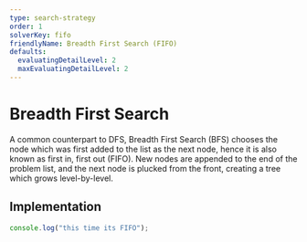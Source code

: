 ```yaml
---
type: search-strategy 
order: 1
solverKey: fifo 
friendlyName: Breadth First Search (FIFO) 
defaults:
  evaluatingDetailLevel: 2
  maxEvaluatingDetailLevel: 2
---
```


# Breadth First Search 
A common counterpart to DFS, Breadth First Search (BFS) chooses the node which was first added to the list as the next node, hence it is also known as first in, first out (FIFO). New nodes are appended to the end of the problem list, and the next node is plucked from the front, creating a tree which grows level-by-level.

## Implementation
[comment]: <> (TODO insert code) 
```javascript
console.log("this time its FIFO");
```
